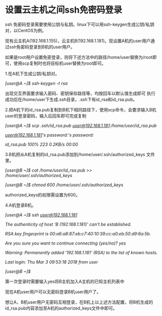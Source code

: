 # 设置云主机之间ssh免密码登录

ssh 免密码登录需要使用公钥与私钥。linux下可以用ssh-keygen生成公钥/私钥对，以CentOS为例。

现有云主机A(192.168.1.155)，云主机B(192.168.1.181)。现设置A机的user用户通过ssh免密码登录到B机的user用户。

如果是root用户设置免密登录，则将下述方法中的路径/home/user替换为/root即可，使用scp复制时也将目标机user替换为root即可。

1.在A机下生成公钥/私钥对。

*[user@A ~]$ ssh-keygen -t rsa*

出现交互界面要求输入密码、密钥保存路径等，均按回车以默认值生成即可
执行成功后在/home/user下生成.ssh目录，.ssh下有id_rsa和id_rsa.pub。

2.把A机下的id_rsa.pub复制到B机下相同路径下，使用scp命令，会要求输入B机user的登录密码，输入后回车即可完成复制

*[user@A ~]$ scp .ssh/id_rsa.pub user@192.168.1.181:/home/user/id_rsa.pub* 

*user@192.168.1.181's password:'s password:*

*id_rsa.pub                                    100%  223     0.2KB/s   00:00*


3.B机把从A机复制的id_rsa.pub添加到/home/user/.ssh/authorized_keys 文件里。

*[user@B ~]$ cat /home/user/id_rsa.pub >> /home/user/.ssh/authorized_keys*

*[user@B ~]$ chmod 600 /home/user/.ssh/authorized_keys*


authorized_keys的权限需设置为600。

4.A机登录B机。

*[user@A ~]$ ssh user@192.168.1.181*

*The authenticity of host 'B (192.168.1.181)' can't be established.*

*RSA key fingerprint is 00:a6:a8:87:eb:c7:40:10:39:cc:a0:eb:50:d9:6a:5b.*

*Are you sure you want to continue connecting (yes/no)? yes*

*Warning: Permanently added  '192.168.1.181' (RSA) to the list of known hosts.*

*Last login: Thu Mar 3 09:53:18 2018 from user*

*[user@B ~]$*



第一次登录时需要输入yes将B主机加入A主机的已知主机列表中

现在A机user用户可以无密码登录B机user用户了。

想让A，B机user用户无密码互相登录，在B机上以上述方法配置，将B机生成的id_rsa.pub内容添加至A机的authorized_keys文件中即可。


